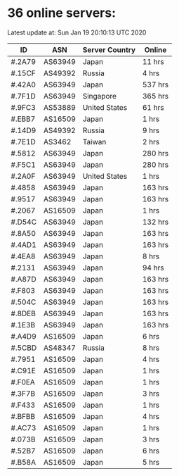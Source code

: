 # 36 online servers:

Latest update at: Sun Jan 19 20:10:13 UTC 2020

| ID | ASN | Server Country | Online |
| -- | --- | -------------- | ------ |
| #.2A79 | AS63949 | Japan | 11 hrs |
| #.15CF | AS49392 | Russia | 4 hrs |
| #.42A0 | AS63949 | Japan | 537 hrs |
| #.7F1D | AS63949 | Singapore | 365 hrs |
| #.9FC3 | AS53889 | United States | 61 hrs |
| #.EBB7 | AS16509 | Japan | 1 hrs |
| #.14D9 | AS49392 | Russia | 9 hrs |
| #.7E1D | AS3462 | Taiwan | 2 hrs |
| #.5812 | AS63949 | Japan | 280 hrs |
| #.F5C1 | AS63949 | Japan | 280 hrs |
| #.2A0F | AS63949 | United States | 1 hrs |
| #.4858 | AS63949 | Japan | 163 hrs |
| #.9517 | AS63949 | Japan | 163 hrs |
| #.2067 | AS16509 | Japan | 1 hrs |
| #.D54C | AS63949 | Japan | 132 hrs |
| #.8A50 | AS63949 | Japan | 163 hrs |
| #.4AD1 | AS63949 | Japan | 163 hrs |
| #.4EA8 | AS63949 | Japan | 8 hrs |
| #.2131 | AS63949 | Japan | 94 hrs |
| #.A87D | AS63949 | Japan | 163 hrs |
| #.F803 | AS63949 | Japan | 163 hrs |
| #.504C | AS63949 | Japan | 163 hrs |
| #.8DEB | AS63949 | Japan | 163 hrs |
| #.1E3B | AS63949 | Japan | 163 hrs |
| #.A4D9 | AS16509 | Japan | 6 hrs |
| #.5CBD | AS48347 | Russia | 8 hrs |
| #.7951 | AS16509 | Japan | 4 hrs |
| #.C91E | AS16509 | Japan | 1 hrs |
| #.F0EA | AS16509 | Japan | 1 hrs |
| #.3F7B | AS16509 | Japan | 3 hrs |
| #.F433 | AS16509 | Japan | 1 hrs |
| #.BFBB | AS16509 | Japan | 4 hrs |
| #.AC73 | AS16509 | Japan | 1 hrs |
| #.073B | AS16509 | Japan | 3 hrs |
| #.52B7 | AS16509 | Japan | 6 hrs |
| #.B58A | AS16509 | Japan | 5 hrs |

